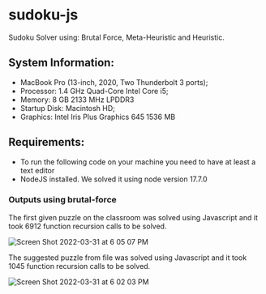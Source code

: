 # sudoku-js

Sudoku Solver using: Brutal Force, Meta-Heuristic and Heuristic.

## System Information:

- MacBook Pro (13-inch, 2020, Two Thunderbolt 3 ports);
- Processor: 1.4 GHz Quad-Core Intel Core i5;
- Memory: 8 GB 2133 MHz LPDDR3
- Startup Disk: Macintosh HD;
- Graphics: Intel Iris Plus Graphics 645 1536 MB

## Requirements:

- To run the following code on your machine you need to have at least a text editor
- NodeJS installed. We solved it using node version 17.7.0

### Outputs using brutal-force

The first given puzzle on the classroom was solved using Javascript and it took 6912 function recursion calls to be solved.

![Screen Shot 2022-03-31 at 6 05 07 PM](https://user-images.githubusercontent.com/45155140/161149224-420e5fa4-fe6c-4b32-93c4-2ad774ef8a8a.png)

The suggested puzzle from file was solved using Javascript and it took 1045 function recursion calls to be solved.

![Screen Shot 2022-03-31 at 6 02 03 PM](https://user-images.githubusercontent.com/45155140/161149073-3556e272-b4ee-48b0-94e4-a72b9217ca46.png)
